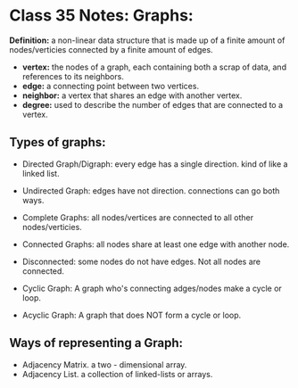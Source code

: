 # Class 35 Notes: Graphs:

**Definition:** a non-linear data structure that is made up of a finite amount of nodes/verticies connected by a finite amount of edges.

- **vertex:** the nodes of a graph, each containing both a scrap of data, and references to its neighbors.
- **edge:** a connecting point between two vertices.
- **neighbor:** a vertex that shares an edge with another vertex.
- **degree:** used to describe the number of edges that are connected to a vertex.

## Types of graphs:

- Directed Graph/Digraph: every edge has a single direction. kind of like a linked list.
- Undirected Graph: edges have not direction. connections can go both ways.

- Complete Graphs: all nodes/vertices are connected to all other nodes/verticies.
- Connected Graphs: all nodes share at least one edge with another node.
- Disconnected: some nodes do not have edges. Not all nodes are connected.

- Cyclic Graph: A graph who's connecting adges/nodes make a cycle or loop.
- Acyclic Graph: A graph that does NOT form a cycle or loop.

## Ways of representing a Graph:

- Adjacency Matrix. a two - dimensional array.
- Adjacency List. a collection of linked-lists or arrays.
